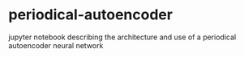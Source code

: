 # periodical-autoencoder
jupyter notebook describing the architecture and use of a periodical autoencoder neural network
